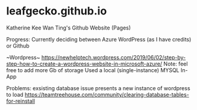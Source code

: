 # leafgecko.github.io
Katherine Kee Wan Ting's Github Website (Pages)

Progress: Currently deciding between Azure WordPress (as I have credits) or Github

~Wordpress~
https://newhelptech.wordpress.com/2019/06/02/step-by-step-how-to-create-a-wordpress-website-in-microsoft-azure/
Note: feel free to add more Gb of storage
Used a local (single-instance) MYSQL In-App

Problems: exsisting database issue presents a new instance of wordpress to load
https://teamtreehouse.com/community/clearing-database-tables-for-reinstall
